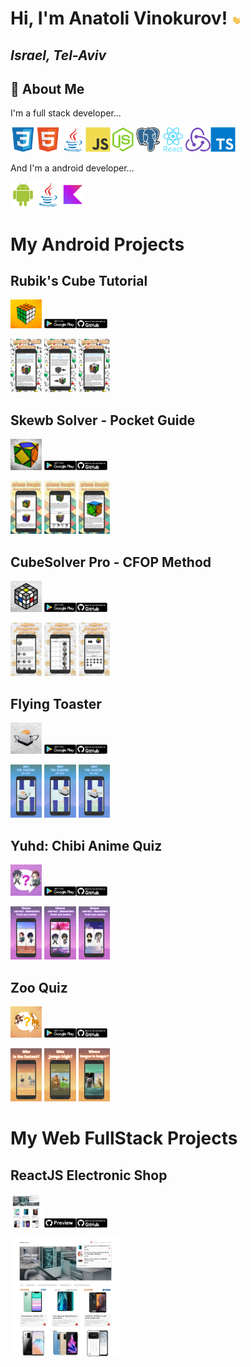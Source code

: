 ﻿# Hi, I'm Anatoli Vinokurov! <img src="./readme_assets/hello.gif" width="3%">

## _Israel, Tel-Aviv_

## 🚀 About Me
I'm a full stack developer...

<img src="https://raw.githubusercontent.com/devicons/devicon/master/icons/css3/css3-original.svg" height="40px" width="40px" /><img src="https://raw.githubusercontent.com/devicons/devicon/master/icons/html5/html5-original.svg" height="40px" width="40px" /><img src="https://raw.githubusercontent.com/devicons/devicon/master/icons/java/java-original.svg" height="40px" width="40px" /><img src="https://raw.githubusercontent.com/devicons/devicon/master/icons/javascript/javascript-original.svg" height="40px" width="40px" /><img src="https://raw.githubusercontent.com/devicons/devicon/master/icons/nodejs/nodejs-original.svg" height="40px" width="40px" /><img src="https://raw.githubusercontent.com/devicons/devicon/master/icons/postgresql/postgresql-original.svg" height="40px" width="40px" /><img src="https://raw.githubusercontent.com/devicons/devicon/master/icons/react/react-original-wordmark.svg" height="40px" width="40px" /><img src="https://raw.githubusercontent.com/devicons/devicon/master/icons/redux/redux-original.svg" height="40px" width="40px" /><img src="https://raw.githubusercontent.com/devicons/devicon/master/icons/typescript/typescript-original.svg" height="40px" width="40px" />

And I'm a android developer...

<img src="https://raw.githubusercontent.com/devicons/devicon/master/icons/android/android-original.svg" height="40px" width="40px" /><img src="https://raw.githubusercontent.com/devicons/devicon/master/icons/java/java-original.svg" height="40px" width="40px" /><img src="https://raw.githubusercontent.com/devicons/devicon/master/icons/kotlin/kotlin-original.svg" height="40px" width="40px" />

# My Android Projects

## Rubik's Cube Tutorial 

<img src="./readme_assets/1/ico.jpg" width="10%"> <a href="https://play.google.com/store/apps/details?id=com.anatoliyvinokurov.easyrubik"><img src="./readme_assets/googleplay.png" width="10%"></a><a href="https://github.com/AnatoliyVinokurov/Easy-Rubik-Android-Kotlin-"><img src="./readme_assets/git.png" width="10%"></a>

<img src="./readme_assets/1/1.jpg" width="10%"> <img src="./readme_assets/1/2.jpg" width="10%"> <img src="./readme_assets/1/3.jpg" width="10%">

## Skewb Solver - Pocket Guide

<img src="./readme_assets/2/ico.jpg" width="10%"> <a href="https://play.google.com/store/apps/details?id=com.anatoliyvinokurov.skewbsolver"><img src="./readme_assets/googleplay.png" width="10%"></a><a href="https://github.com/AnatoliyVinokurov/Skewb-Solver-Android-Kotlin"><img src="./readme_assets/git.png" width="10%"></a>

<img src="./readme_assets/2/1.jpg" width="10%"> <img src="./readme_assets/2/2.jpg" width="10%"> <img src="./readme_assets/2/3.jpg" width="10%">

## CubeSolver Pro - CFOP Method

<img src="./readme_assets/3/ico.jpg" width="10%"> <a href="https://play.google.com/store/apps/details?id=com.anatoliyvinokurov.rubikscube"><img src="./readme_assets/googleplay.png" width="10%"></a><a href="https://github.com/AnatoliyVinokurov/Rubiks-Cube-Android-Kotlin"><img src="./readme_assets/git.png" width="10%"></a>

<img src="./readme_assets/3/1.jpg" width="10%"> <img src="./readme_assets/3/2.jpg" width="10%"> <img src="./readme_assets/3/3.jpg" width="10%">

## Flying Toaster

<img src="./readme_assets/4/ico.jpg" width="10%"> <a href="https://play.google.com/store/apps/details?id=com.anatoliyvinokurov.flyingtoaster"><img src="./readme_assets/googleplay.png" width="10%"></a><a href="https://github.com/AnatoliyVinokurov/Flying-Toaster-Android-LibGDX-Java"><img src="./readme_assets/git.png" width="10%"></a>

<img src="./readme_assets/4/1.jpg" width="10%"> <img src="./readme_assets/4/2.jpg" width="10%"> <img src="./readme_assets/4/3.jpg" width="10%">

## Yuhd: Chibi Anime Quiz

<img src="./readme_assets/5/ico.jpg" width="10%"> <a href="https://play.google.com/store/apps/details?id=com.anatoliyvinokurov.quizanimegamekotlin"><img src="./readme_assets/googleplay.png" width="10%"></a><a href="https://github.com/AnatoliyVinokurov/QuizAnimeGameKotlin"><img src="./readme_assets/git.png" width="10%"></a>

<img src="./readme_assets/5/1.jpg" width="10%"> <img src="./readme_assets/5/2.jpg" width="10%"> <img src="./readme_assets/5/3.jpg" width="10%">

## Zoo Quiz

<img src="./readme_assets/6/ico.png" width="10%"> <a href="https://play.google.com/store/apps/details?id=com.anatoliyvinokurov.quizgamekotlin"><img src="./readme_assets/googleplay.png" width="10%"></a><a href="https://github.com/AnatoliyVinokurov/QuizGameKotlin"><img src="./readme_assets/git.png" width="10%"></a>

<img src="./readme_assets/6/1.jpg" width="10%"> <img src="./readme_assets/6/2.jpg" width="10%"> <img src="./readme_assets/6/3.jpg" width="10%">

# My Web FullStack Projects

## ReactJS Electronic Shop

<img src="./readme_assets/7/ReactJSElectronicShop.jpg" width="10%"> <a href="https://reactjs-first-shop.netlify.app/"><img src="./readme_assets/preview.png" width="10%"></a><a href="https://github.com/AnatoliyVinokurov/ReactJS_Shop"><img src="./readme_assets/git.png" width="10%"></a>

<img src="./readme_assets/7/ReactJSElectronicShop.jpg" width="35%"> 